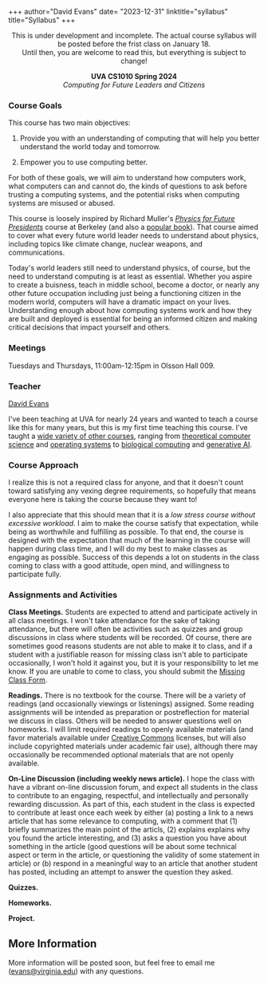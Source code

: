 +++
author="David Evans"
date= "2023-12-31"
linktitle="syllabus"
title="Syllabus"
+++

<center>

<div class="yellownote">
This is under development and incomplete. The actual course syllabus will be posted before the frist class on January 18.<br> Until then, you are welcome to read this, but everything is subject to change!
</div>


**UVA CS1010 Spring 2024**  
_Computing for Future Leaders and Citizens_
</center>

### Course Goals

This course has two main objectives:

1. Provide you with an understanding of computing that will help you better understand the world today and tomorrow.

2. Empower you to use computing better.

For both of these goals, we will aim to understand how computers work, what computers can and cannot do, the kinds of questions to ask before trusting a computing systems, and the potential risks when computing systems are misused or abused.

This course is loosely inspired by Richard Muller's [_Physics for Future Presidents_](https://muller.lbl.gov/teaching/Physics10/PffP.html) course at Berkeley (and also a [popular book](https://en.wikipedia.org/wiki/Physics_for_Future_Presidents)). That course aimed to cover what every future world leader needs to understand about physics, including topics like climate change, nuclear weapons, and communications.

Today's world leaders still need to understand physics, of course, but the need to understand computing is at least as essential. Whether you aspire to create a buisness, teach in middle school, become a doctor, or nearly any other future occupation including just being a functioning citizen in the modern world, computers will have a dramatic impact on your lives. Understanding enough about how computing systems work and how they are built and deployed is essential for being an informed citizen and making critical decisions that impact yourself and others.

### Meetings

Tuesdays and Thursdays, 11:00am-12:15pm in Olsson Hall 009.

### Teacher

[David Evans](http://www.cs.virginia.edu/evans)

I've been teaching at UVA for nearly 24 years and wanted to teach a course like this for many years, but this is my first time teaching this course. I've taught a [wide variety of other courses](https://www.cs.virginia.edu/evans/courses/), ranging from [theoretical computer science](https://uvatoc.github.io/) and [operating systems](https://www.rust-class.org/) to [biological computing](https://computingbiology.github.io/) and [generative AI](http://llmrisks.github.io/).


### Course Approach

I realize this is not a required class for anyone, and that it doesn't count toward satisfying any vexing degree requirements, so hopefully that means everyone here is taking the course because they want to!

I also appreciate that this should mean that it is a _low stress course without excessive workload_. I aim to make the course satisfy that expectation, while being as worthwhile and fulfilling as possible. To that end, the course is designed with the expectation that much of the learning in the course will happen during class time, and I will do my best to make classes as engaging as possible. Success of this depends a lot on students in the class coming to class with a good attitude, open mind, and willingness to participate fully.

### Assignments and Activities

**Class Meetings.** Students are expected to attend and participate actively in all class meetings. I won't take attendance for the sake of taking attendance, but there will often be activities such as quizzes and group discussions in class where students will be recorded. Of course, there are sometimes good reasons students are not able to make it to class, and if a student with a justifiable reason for missing class isn't able to participate occasionally, I won't hold it against you, but it is your responsibility to let me know. If you are unable to come to class, you should submit the [Missing Class Form](https://forms.gle/Y4gRBfXoqZbc4iJa7). 

**Readings.** There is no textbook for the course. There will be a variety of readings (and occasionally viewings or listenings) assigned. Some reading assignments will be intended as preparation or postreflection for material we discuss in class. Others will be needed to answer questions well on homeworks.  I will limit required readings to openly available materials (and favor materials available under [Creative Commons](https://creativecommons.org/) licenses, but will also include copyrighted materials under academic fair use), although there may occasionally be recommended optional materials that are not openly available.

**On-Line Discussion (including weekly news article).**  I hope the class with have a vibrant on-line discussion forum, and expect all students in the class to contribute to an engaging, respectful, and intellectually and personally rewarding discussion.  As part of this, each student in the class is expected to contribute at least once each week by either (a) posting a link to a news article that has some relevance to computing, with a comment that (1) briefly summarizes the main point of the articls, (2) explains explains why you found the article interesting, and (3) asks a question you have about something in the article (good questions will be about some technical aspect or term in the article, or questioning the validity of some statement in article) or (b) respond in a meaningful way to an article that another student has posted, including an attempt to answer the question they asked. 

**Quizzes.**

**Homeworks.**

**Project.**

## More Information

More information will be posted soon, but feel free to email me (<a href="mailto:evans@virginia.edu">evans@virginia.edu</a>) with any questions. 
